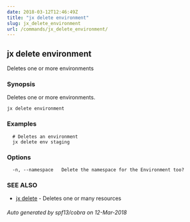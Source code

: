 ```yaml
---
date: 2018-03-12T12:46:49Z
title: "jx delete environment"
slug: jx_delete_environment
url: /commands/jx_delete_environment/
---
```

## jx delete environment

Deletes one or more environments

### Synopsis


Deletes one or more environments.

```
jx delete environment
```

### Examples

```
  # Deletes an environment
  jx delete env staging
```

### Options

```
  -n, --namespace   Delete the namespace for the Environment too?
```

### SEE ALSO
* [jx delete](/commands/jx_delete/)	 - Deletes one or many resources

###### Auto generated by spf13/cobra on 12-Mar-2018
